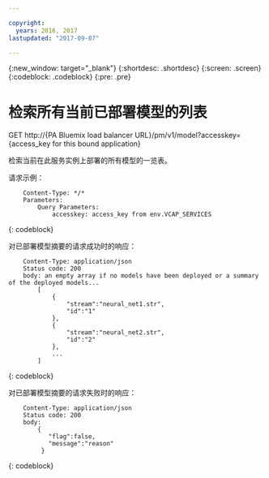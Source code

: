 ```yaml
---

copyright:
  years: 2016, 2017
lastupdated: "2017-09-07"

---
```


{:new_window: target="_blank"}
{:shortdesc: .shortdesc}
{:screen: .screen}
{:codeblock: .codeblock}
{:pre: .pre}

# 检索所有当前已部署模型的列表


GET http://{PA Bluemix load balancer
URL}/pm/v1/model?accesskey={access_key for this bound
application}

检索当前在此服务实例上部署的所有模型的一览表。

请求示例：

```
    Content-Type: */*
    Parameters:
        Query Parameters:
            accesskey: access_key from env.VCAP_SERVICES
```
{: codeblock}

对已部署模型摘要的请求成功时的响应：

```
    Content-Type: application/json
    Status code: 200
    body: an empty array if no models have been deployed or a summary of the deployed models...
        [
            {
                "stream":"neural_net1.str",
                "id":"1"
            },
            {
                "stream":"neural_net2.str",
                "id":"2"
            },
            ...
        ]
```
{: codeblock}

对已部署模型摘要的请求失败时的响应：

```
    Content-Type: application/json
    Status code: 200
    body:
        {
           "flag":false, 
           "message":"reason"  
         }
```
{: codeblock}
